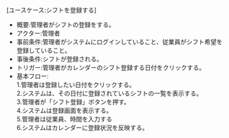 [ユースケース:シフトを登録する]<br>
* 概要:管理者がシフトの登録をする。<br>
* アクター:管理者<br>
* 事前条件:管理者がシステムにログインしていること、従業員がシフト希望を登録していること。<br>
* 事後条件:シフトが登録される。<br>
* トリガー:管理者がカレンダーのシフト登録する日付をクリックする。<br>
* 基本フロー:<br>
    1.管理者は登録したい日付をクリックする。<br>
    2.システムは、その日付に登録されているシフトの一覧を表示する。<br>
    3.管理者が「シフト登録」ボタンを押す。<br>
    4.システムは登録画面を表示する。<br>
    5.管理者は従業員、時間を入力する<br>
    6.システムはカレンダーに登録状況を反映する。<br>